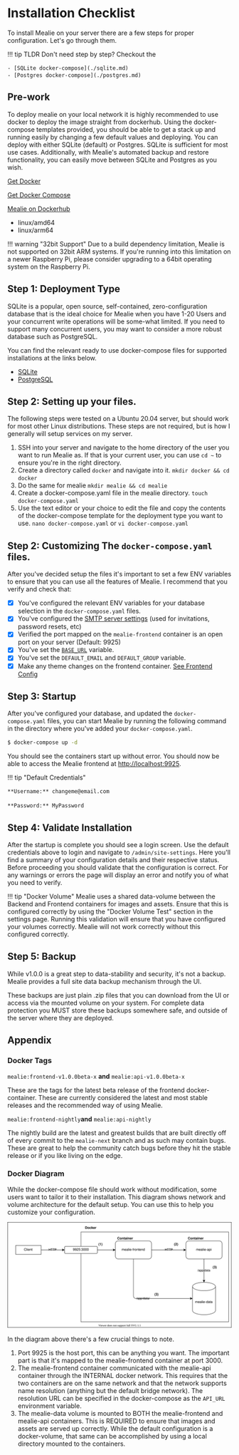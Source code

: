 # Installation Checklist

To install Mealie on your server there are a few steps for proper configuration. Let's go through them.

!!! tip TLDR
    Don't need step by step? Checkout the

    - [SQLite docker-compose](./sqlite.md)
    - [Postgres docker-compose](./postgres.md)

## Pre-work

To deploy mealie on your local network it is highly recommended to use docker to deploy the image straight from dockerhub. Using the docker-compose templates provided, you should be able to get a stack up and running easily by changing a few default values and deploying. You can deploy with either SQLite (default) or Postgres. SQLite is sufficient for most use cases. Additionally, with Mealie's automated backup and restore functionality, you can easily move between SQLite and Postgres as you wish.

[Get Docker](https://docs.docker.com/get-docker/)

[Get Docker Compose](https://docs.docker.com/compose/install/)

[Mealie on Dockerhub](https://hub.docker.com/r/hkotel/mealie)

- linux/amd64
- linux/arm64


!!! warning "32bit Support"
    Due to a build dependency limitation, Mealie is not supported on 32bit ARM systems. If you're running into this limitation on a newer Raspberry Pi, please consider upgrading to a 64bit operating system on the Raspberry Pi.


## Step 1: Deployment Type
SQLite is a popular, open source, self-contained, zero-configuration database that is the ideal choice for Mealie when you have 1-20 Users and your concurrent write operations will be some-what limited. If you need to support many concurrent users, you may want to consider a more robust database such as PostgreSQL.

You can find the relevant ready to use docker-compose files for supported installations at the links below.

- [SQLite](./sqlite.md)
- [PostgreSQL](./postgres.md)

## Step 2: Setting up your files.

The following steps were tested on a Ubuntu 20.04 server, but should work for most other Linux distributions. These steps are not required, but is how I generally will setup services on my server.


1. SSH into your server and navigate to the home directory of the user you want to run Mealie as. If that is your current user, you can use `cd ~` to ensure you're in the right directory.
2. Create a directory called `docker` and navigate into it. `mkdir docker && cd docker`
3. Do the same for mealie `mkdir mealie && cd mealie`
4. Create a docker-compose.yaml file in the mealie directory. `touch docker-compose.yaml`
5. Use the text editor or your choice to edit the file and copy the contents of the docker-compose template for the deployment type you want to use. `nano docker-compose.yaml` or `vi docker-compose.yaml`


## Step 2: Customizing The `docker-compose.yaml` files.
After you've decided setup the files it's important to set a few ENV variables to ensure that you can use all the features of Mealie. I recommend that you verify and check that:

- [x] You've configured the relevant ENV variables for your database selection in the `docker-compose.yaml` files.
- [x] You've configured the [SMTP server settings](./backend-config.md#email) (used for invitations, password resets, etc)
- [x] Verified the port mapped on the `mealie-frontend` container is an open port on your server (Default: 9925)
- [x] You've set the [`BASE_URL`](./backend-config.md#general) variable.
- [x] You've set the `DEFAULT_EMAIL` and `DEFAULT_GROUP` variable.
- [x] Make any theme changes on the frontend container. [See Frontend Config](./frontend-config.md#themeing)

## Step 3: Startup
After you've configured your database, and updated the `docker-compose.yaml` files, you can start Mealie by running the following command in the directory where you've added your `docker-compose.yaml`.

```bash
$ docker-compose up -d
```

You should see the containers start up without error. You should now be able to access the Mealie frontend at [http://localhost:9925](http://localhost:9925).

!!! tip "Default Credentials"

    **Username:** changeme@email.com

    **Password:** MyPassword

## Step 4: Validate Installation

After the startup is complete you should see a login screen. Use the default credentials above to login and navigate to `/admin/site-settings`. Here you'll find a summary of your configuration details and their respective status. Before proceeding you should validate that the configuration is correct. For any warnings or errors the page will display an error and notify you of what you need to verify.

!!! tip "Docker Volume"
    Mealie uses a shared data-volume between the Backend and Frontend containers for images and assets. Ensure that this is configured correctly by using the "Docker Volume Test" section in the settings page. Running this validation will ensure that you have configured your volumes correctly. Mealie will not work correctly without this configured correctly.

## Step 5: Backup
While v1.0.0 is a great step to data-stability and security, it's not a backup. Mealie provides a full site data backup mechanism through the UI.

These backups are just plain .zip files that you can download from the UI or access via the mounted volume on your system. For complete data protection you MUST store these backups somewhere safe, and outside of the server where they are deployed.

## Appendix

### Docker Tags

`mealie:frontend-v1.0.0beta-x` **and** `mealie:api-v1.0.0beta-x`

These are the tags for the latest beta release of the frontend docker-container. These are currently considered the latest and most stable releases and the recommended way of using Mealie.

`mealie:frontend-nightly`**and** `mealie:api-nightly`

The nightly build are the latest and greatest builds that are built directly off of every commit to the `mealie-next` branch and as such may contain bugs. These are great to help the community catch bugs before they hit the stable release or if you like living on the edge.


### Docker Diagram

While the docker-compose file should work without modification, some users want to tailor it to their installation. This diagram shows network and volume architecture for the default setup. You can use this to help you customize your configuration.

![Docker Diagram](../../../assets/img/docker-diagram.drawio.svg)

In the diagram above there's a few crucial things to note.

1. Port 9925 is the host port, this can be anything you want. The important part is that it's mapped to the mealie-frontend container at port 3000.
2. The mealie-frontend container communicated with the mealie-api container through the INTERNAL docker network. This requires that the two containers are on the same network and that the network supports name resolution (anything but the default bridge network). The resolution URL can be specified in the docker-compose as the `API_URL` environment variable.
3. The mealie-data volume is mounted to BOTH the mealie-frontend and mealie-api containers. This is REQUIRED to ensure that images and assets are served up correctly. While the default configuration is a docker-volume, that same can be accomplished by using a local directory mounted to the containers.
